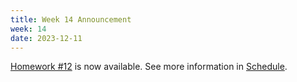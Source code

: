 ```yaml
---
title: Week 14 Announcement
week: 14
date: 2023-12-11
---
```


[Homework #12](https://basics.sjtu.edu.cn/~yangqizhe/pdf/dm2023w/homework/DM-hw12.pdf) is now available. See more information in [Schedule](../schedule).
